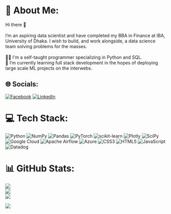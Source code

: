 # 💫 About Me:

Hi there 👋<br><br>I’m an aspiring data scientist and have completed my BBA in Finance at IBA, University of Dhaka. I wish to build, and work alongside, a data science team solving problems for the masses.<br><br> ✍🏽 I'm a self-taught programmer specializing in Python and SQL.<br> 🌱 I’m currently learning full stack development in the hopes of deploying large scale ML projects on the interwebs.<br>

<!-- 📫 Find me on [![LinkedIn](https://img.shields.io/badge/LinkedIn-%230077B5.svg?logo=linkedin&logoColor=white)](https://linkedin.com/in/fahimrafi) and [![Facebook](https://img.shields.io/badge/Facebook-%231877F2.svg?logo=Facebook&logoColor=white)](https://facebook.com/fahimrafi0). -->

## 🌐 Socials:

[![Facebook](https://img.shields.io/badge/Facebook-%231877F2.svg?logo=Facebook&logoColor=white)](https://facebook.com/fahimrafi0) [![LinkedIn](https://img.shields.io/badge/LinkedIn-%230077B5.svg?logo=linkedin&logoColor=white)](https://linkedin.com/in/fahimrafi)

# 💻 Tech Stack:

![Python](https://img.shields.io/badge/python-3670A0?style=for-the-badge&logo=python&logoColor=ffdd54) ![NumPy](https://img.shields.io/badge/numpy-%23013243.svg?style=for-the-badge&logo=numpy&logoColor=white) ![Pandas](https://img.shields.io/badge/pandas-%23150458.svg?style=for-the-badge&logo=pandas&logoColor=white) ![PyTorch](https://img.shields.io/badge/PyTorch-%23EE4C2C.svg?style=for-the-badge&logo=PyTorch&logoColor=white) ![scikit-learn](https://img.shields.io/badge/scikit--learn-%23F7931E.svg?style=for-the-badge&logo=scikit-learn&logoColor=white) ![Plotly](https://img.shields.io/badge/Plotly-%233F4F75.svg?style=for-the-badge&logo=plotly&logoColor=white) ![SciPy](https://img.shields.io/badge/SciPy-%230C55A5.svg?style=for-the-badge&logo=scipy&logoColor=%white) ![Google Cloud](https://img.shields.io/badge/Google%20Cloud-%234285F4.svg?style=for-the-badge&logo=google-cloud&logoColor=white) ![Apache Airflow](https://img.shields.io/badge/Apache%20Airflow-017CEE?style=for-the-badge&logo=Apache%20Airflow&logoColor=white) ![Azure](https://img.shields.io/badge/azure-%230072C6.svg?style=for-the-badge&logo=azure-devops&logoColor=white) ![CSS3](https://img.shields.io/badge/css3-%231572B6.svg?style=for-the-badge&logo=css3&logoColor=white) ![HTML5](https://img.shields.io/badge/html5-%23E34F26.svg?style=for-the-badge&logo=html5&logoColor=white) ![JavaScript](https://img.shields.io/badge/javascript-%23323330.svg?style=for-the-badge&logo=javascript&logoColor=%23F7DF1E) ![Datadog](https://img.shields.io/badge/datadog-%23632CA6.svg?style=for-the-badge&logo=datadog&logoColor=white)

# 📊 GitHub Stats:

![](https://github-readme-stats.vercel.app/api?username=fahim-rafi&theme=dark&hide_border=false&include_all_commits=false&count_private=false)<br/>
![](https://github-readme-streak-stats.herokuapp.com/?user=fahim-rafi&theme=dark&hide_border=false)<br/>
![](https://github-readme-stats.vercel.app/api/top-langs/?username=fahim-rafi&theme=dark&hide_border=false&include_all_commits=false&count_private=false&layout=compact)

[![](https://visitcount.itsvg.in/api?id=fahim-rafi&icon=0&color=1)](https://visitcount.itsvg.in)

<!-- Proudly created with GPRM ( https://gprm.itsvg.in ) -->

<!--
- 🔭 I’m currently working on

- 👯 I’m looking to collaborate on ...
- 🤔 I’m looking for help with ...
- 💬 Ask me about ...
- 📫 How to reach me: I can be reached
- ⚡ Fun fact: ...
-->
